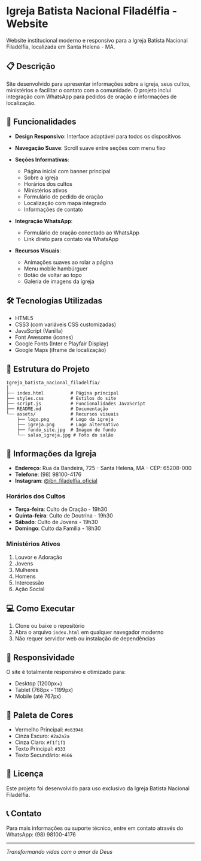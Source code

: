 # Igreja Batista Nacional Filadélfia - Website

Website institucional moderno e responsivo para a Igreja Batista Nacional Filadélfia, localizada em Santa Helena - MA.

## 📋 Descrição

Site desenvolvido para apresentar informações sobre a igreja, seus cultos, ministérios e facilitar o contato com a comunidade. O projeto inclui integração com WhatsApp para pedidos de oração e informações de localização.

## 🚀 Funcionalidades

- **Design Responsivo**: Interface adaptável para todos os dispositivos
- **Navegação Suave**: Scroll suave entre seções com menu fixo
- **Seções Informativas**:
  - Página inicial com banner principal
  - Sobre a igreja
  - Horários dos cultos
  - Ministérios ativos
  - Formulário de pedido de oração
  - Localização com mapa integrado
  - Informações de contato

- **Integração WhatsApp**:
  - Formulário de oração conectado ao WhatsApp
  - Link direto para contato via WhatsApp

- **Recursos Visuais**:
  - Animações suaves ao rolar a página
  - Menu mobile hambúrguer
  - Botão de voltar ao topo
  - Galeria de imagens da igreja

## 🛠️ Tecnologias Utilizadas

- HTML5
- CSS3 (com variáveis CSS customizadas)
- JavaScript (Vanilla)
- Font Awesome (ícones)
- Google Fonts (Inter e Playfair Display)
- Google Maps (iframe de localização)

## 📁 Estrutura do Projeto

```
Igreja_batista_nacional_filadelfia/
│
├── index.html          # Página principal
├── styles.css          # Estilos do site
├── script.js           # Funcionalidades JavaScript
├── README.md           # Documentação
└── assets/             # Recursos visuais
    ├── logo.png        # Logo da igreja
    ├── igreja.png      # Logo alternativo
    ├── fundo_site.jpg  # Imagem de fundo
    └── salao_igreja.jpg # Foto do salão

```

## 📍 Informações da Igreja

- **Endereço**: Rua da Bandeira, 725 - Santa Helena, MA - CEP: 65208-000
- **Telefone**: (98) 98100-4176
- **Instagram**: [@ibn_filadelfia_oficial](https://www.instagram.com/ibn_filadelfia_oficial)

### Horários dos Cultos

- **Terça-feira**: Culto de Oração - 19h30
- **Quinta-feira**: Culto de Doutrina - 19h30
- **Sábado**: Culto de Jovens - 19h30
- **Domingo**: Culto da Família - 18h30

### Ministérios Ativos

1. Louvor e Adoração
2. Jovens
3. Mulheres
4. Homens
5. Intercessão
6. Ação Social

## 💻 Como Executar

1. Clone ou baixe o repositório
2. Abra o arquivo `index.html` em qualquer navegador moderno
3. Não requer servidor web ou instalação de dependências

## 📱 Responsividade

O site é totalmente responsivo e otimizado para:
- Desktop (1200px+)
- Tablet (768px - 1199px)
- Mobile (até 767px)

## 🎨 Paleta de Cores

- Vermelho Principal: `#e63946`
- Cinza Escuro: `#2a2a2a`
- Cinza Claro: `#f1f1f1`
- Texto Principal: `#333`
- Texto Secundário: `#666`

## 📄 Licença

Este projeto foi desenvolvido para uso exclusivo da Igreja Batista Nacional Filadélfia.

## 📞 Contato

Para mais informações ou suporte técnico, entre em contato através do WhatsApp: (98) 98100-4176

---

*Transformando vidas com o amor de Deus*